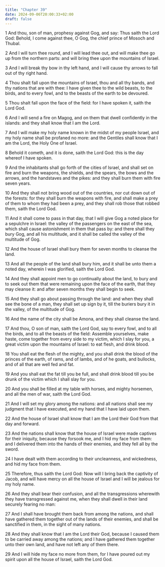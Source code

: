 ```yaml
---
title: "Chapter 39"
date: 2024-09-06T20:00:33+02:00
draft: false
---
```



1 And thou, son of man, prophesy against Gog, and say: Thus saith the Lord God: Behold, I come against thee, O Gog, the chief prince of Mosoch and Thubal.

2 And I will turn thee round, and I will lead thee out, and will make thee go up from the northern parts: and will bring thee upon the mountains of Israel.

3 And I will break thy bow in thy left hand, and I will cause thy arrows to fall out of thy right hand.

4 Thou shalt fall upon the mountains of Israel, thou and all thy bands, and thy nations that are with thee: I have given thee to the wild beasts, to the birds, and to every fowl, and to the beasts of the earth to be devoured.

5 Thou shalt fall upon the face of the field: for I have spoken it, saith the Lord God.

6 And I will send a fire on Magog, and on them that dwell confidently in the islands: and they shall know that I am the Lord.

7 And I will make my holy name known in the midst of my people Israel, and my holy name shall be profaned no more: and the Gentiles shall know that I am the Lord, the Holy One of Israel.

8 Behold it cometh, and it is done, saith the Lord God: this is the day whereof I have spoken.

9 And the inhabitants shall go forth of the cities of Israel, and shall set on fire and burn the weapons, the shields, and the spears, the bows and the arrows, and the handstaves and the pikes: and they shall burn them with fire seven years.

10 And they shall not bring wood out of the countries, nor cut down out of the forests: for they shall burn the weapons with fire, and shall make a prey of them to whom they had been a prey, and they shall rob those that robbed them, saith the Lord God.

11 And it shall come to pass in that day, that I will give Gog a noted place for a sepulchre in Israel: the valley of the passengers on the east of the sea, which shall cause astonishment in them that pass by: and there shall they bury Gog, and all his multitude, and it shall be called the valley of the multitude of Gog.

12 And the house of Israel shall bury them for seven months to cleanse the land.

13 And all the people of the land shall bury him, and it shall be unto them a noted day, wherein I was glorified, saith the Lord God.

14 And they shall appoint men to go continually about the land, to bury and to seek out them that were remaining upon the face of the earth, that they may cleanse it: and after seven months they shall begin to seek.

15 And they shall go about passing through the land: and when they shall see the bone of a man, they shall set up sign by it, till the buriers bury it in the valley, of the multitude of Gog.

16 And the name of the city shall be Amona, and they shall cleanse the land.

17 And thou, O son of man, saith the Lord God, say to every fowl, and to all the birds, and to all the beasts of the field: Assemble yourselves, make haste, come together from every side to my victim, which I slay for you, a great victim upon the mountains of Israel: to eat flesh, and drink blood.

18 You shall eat the flesh of the mighty, and you shall drink the blood of the princes of the earth, of rams, and of lambs, and of he goats, and bullocks, and of all that are well fed and fat.

19 And you shall eat the fat till you be full, and shall drink blood till you be drunk of the victim which I shall slay for you.

20 And you shall be filled at my table with horses, and mighty horsemen, and all the men of war, saith the Lord God.

21 And I will set my glory among the nations: and all nations shall see my judgment that I have executed, and my hand that I have laid upon them.

22 And the house of Israel shall know that I am the Lord their God from that day and forward.

23 And the nations shall know that the house of Israel were made captives for their iniquity, because they forsook me, and I hid my face from them: and I delivered them into the hands of their enemies, and they fell all by the sword.

24 I have dealt with them according to their uncleanness, and wickedness, and hid my face from them.

25 Therefore, thus saith the Lord God: Now will I bring back the captivity of Jacob, and will have mercy on all the house of Israel and I will be jealous for my holy name.

26 And they shall bear their confusion, and all the transgressions wherewith they have transgressed against me, when they shall dwell in their land securely fearing no man:

27 And I shall have brought them back from among the nations, and shall have gathered them together out of the lands of their enemies, and shall be sanctified in them, in the sight of many nations.

28 And they shall know that I am the Lord their God, because I caused them to be carried away among the nations; and I have gathered them together unto their own land, and have not left any of them there.

29 And I will hide my face no more from them, for I have poured out my spirit upon all the house of Israel, saith the Lord God.

